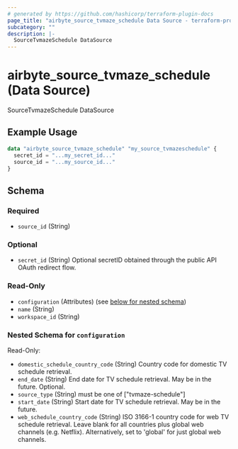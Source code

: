 ```yaml
---
# generated by https://github.com/hashicorp/terraform-plugin-docs
page_title: "airbyte_source_tvmaze_schedule Data Source - terraform-provider-airbyte"
subcategory: ""
description: |-
  SourceTvmazeSchedule DataSource
---
```


# airbyte_source_tvmaze_schedule (Data Source)

SourceTvmazeSchedule DataSource

## Example Usage

```terraform
data "airbyte_source_tvmaze_schedule" "my_source_tvmazeschedule" {
  secret_id = "...my_secret_id..."
  source_id = "...my_source_id..."
}
```

<!-- schema generated by tfplugindocs -->
## Schema

### Required

- `source_id` (String)

### Optional

- `secret_id` (String) Optional secretID obtained through the public API OAuth redirect flow.

### Read-Only

- `configuration` (Attributes) (see [below for nested schema](#nestedatt--configuration))
- `name` (String)
- `workspace_id` (String)

<a id="nestedatt--configuration"></a>
### Nested Schema for `configuration`

Read-Only:

- `domestic_schedule_country_code` (String) Country code for domestic TV schedule retrieval.
- `end_date` (String) End date for TV schedule retrieval. May be in the future. Optional.
- `source_type` (String) must be one of ["tvmaze-schedule"]
- `start_date` (String) Start date for TV schedule retrieval. May be in the future.
- `web_schedule_country_code` (String) ISO 3166-1 country code for web TV schedule retrieval. Leave blank for
all countries plus global web channels (e.g. Netflix). Alternatively,
set to 'global' for just global web channels.


